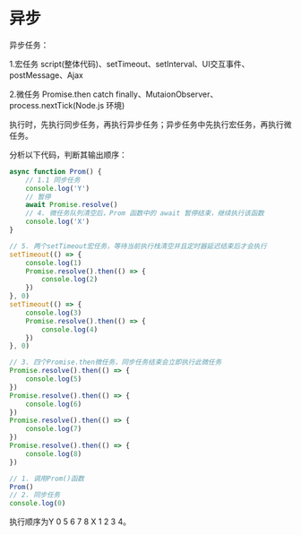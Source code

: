 # 异步

异步任务：

1.宏任务
script(整体代码)、setTimeout、setInterval、UI交互事件、postMessage、Ajax

2.微任务
Promise.then catch finally、MutaionObserver、process.nextTick(Node.js 环境)

执行时，先执行同步任务，再执行异步任务；异步任务中先执行宏任务，再执行微任务。

分析以下代码，判断其输出顺序：
```js
async function Prom() {
    // 1.1 同步任务
    console.log('Y')
    // 暂停
    await Promise.resolve()
    // 4. 微任务队列清空后，Prom 函数中的 await 暂停结束，继续执行该函数
    console.log('X')
}

// 5. 两个setTimeout宏任务，等待当前执行栈清空并且定时器延迟结束后才会执行
setTimeout(() => {
    console.log(1)
    Promise.resolve().then(() => {
        console.log(2)
    })
}, 0)
setTimeout(() => {
    console.log(3)
    Promise.resolve().then(() => {
        console.log(4)
    })
}, 0)

// 3. 四个Promise.then微任务，同步任务结束会立即执行此微任务
Promise.resolve().then(() => {
    console.log(5)
})
Promise.resolve().then(() => {
    console.log(6)
})
Promise.resolve().then(() => {
    console.log(7)
})
Promise.resolve().then(() => {
    console.log(8)
})

// 1. 调用Prom()函数
Prom()
// 2. 同步任务
console.log(0)
```

执行顺序为Y 0 5 6 7 8 X 1 2 3 4。